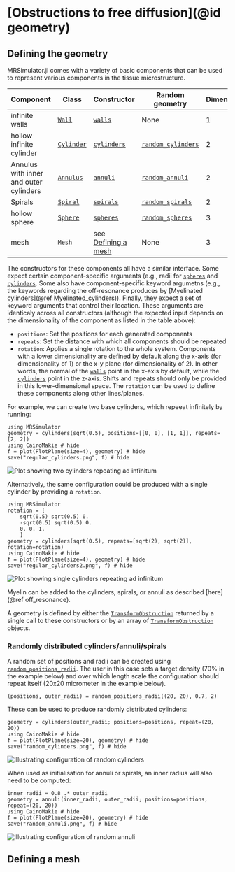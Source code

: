# [Obstructions to free diffusion](@id geometry)
## Defining the geometry
MRSimulator.jl comes with a variety of basic components that can be used to represent various components in the tissue microstructure.

| Component     | Class            | Constructor         | Random geometry | Dimensionality |
| ------------- | ---------------- | ------------------- | ------------------- | -------------- |
| infinite walls | [`Wall`](@ref) | [`walls`](@ref)  | None | 1 |
| hollow infinite cylinder | [`Cylinder`](@ref) |  [`cylinders`](@ref)   | [`random_cylinders`](@ref) | 2 |
| Annulus with inner and outer cylinders | [`Annulus`](@ref) | [`annuli`](@ref)   | [`random_annuli`](@ref) | 2 |
| Spirals | [`Spiral`](@ref) | [`spirals`](@ref)   | [`random_spirals`](@ref) | 2 |
| hollow sphere | [`Sphere`](@ref) |  [`spheres`](@ref)   | [`random_spheres`](@ref) | 3 |
| mesh | [`Mesh`](@ref) | see [Defining a mesh](@ref) | None | 3 |

The constructors for these components all have a similar interface.
Some expect certain component-specific arguments (e.g., radii for [`spheres`](@ref) and [`cylinders`](@ref).
Some also have component-specific keyword argumetns (e.g., the keywords regarding the off-resonance produces by [Myelinated cylinders](@ref Myelinated_cylinders)).
Finally, they expect a set of keyword arguments that control their location.
These arguments are identicaly across all constructors (although the expected input depends on the dimensionality of the component as listed in the table above):
- `positions`: Set the positions for each generated components
- `repeats`: Set the distance with which all components should be repeated
- `rotation`: Applies a single rotation to the whole system.
Components with a lower dimensionality are defined by default along the x-axis (for dimensionality of 1) or the x-y plane (for dimensionality of 2). 
In other words, the normal of the [`walls`](@ref) point in the x-axis by default, while the [`cylinders`](@ref) point in the z-axis.
Shifts and repeats should only be provided in this lower-dimensional space.
The `rotation` can be used to define these components along other lines/planes.

For example, we can create two base cylinders, which repeeat infinitely by running:
```@example
using MRSimulator
geometry = cylinders(sqrt(0.5), positions=[[0, 0], [1, 1]], repeats=[2, 2])
using CairoMakie # hide
f = plot(PlotPlane(size=4), geometry) # hide
save("regular_cylinders.png", f) # hide
```  

![Plot showing two cylinders repeating ad infinitum](regular_cylinders.png)

Alternatively, the same configuration could be produced with a single cylinder by providing a `rotation`.
```@example
using MRSimulator
rotation = [
    sqrt(0.5) sqrt(0.5) 0.
    -sqrt(0.5) sqrt(0.5) 0.
    0. 0. 1.
    ]
geometry = cylinders(sqrt(0.5), repeats=[sqrt(2), sqrt(2)], rotation=rotation)
using CairoMakie # hide
f = plot(PlotPlane(size=4), geometry) # hide
save("regular_cylinders2.png", f) # hide
```  
![Plot showing single cylinders repeating ad infinitum](regular_cylinders2.png)

Myelin can be added to the cylinders, spirals, or annuli as described [here](@ref off_resonance).

A geometry is defined by either the [`TransformObstruction`](@ref) returned by a single call to these constructors
or by an array of [`TransformObstruction`](@ref) objects.
### Randomly distributed cylinders/annuli/spirals
A random set of positions and radii can be created using [`random_positions_radii`](@ref).
The user in this case sets a target density (70% in the example below) and over which length scale the configuration should repeat itself (20x20 micrometer in the example below).
```@example random_distribution
(positions, outer_radii) = random_positions_radii((20, 20), 0.7, 2)
```

These can be used to produce randomly distributed cylinders:
```@example random_distributions
geometry = cylinders(outer_radii; positions=positions, repeat=(20, 20))
using CairoMakie # hide
f = plot(PlotPlane(size=20), geometry) # hide
save("random_cylinders.png", f) # hide
```
![Illustrating configuration of random cylinders](random_cylinders.png)

When used as initialisation for annuli or spirals, an inner radius will also need to be computed:
```@example random_distributions
inner_radii = 0.8 .* outer_radii
geometry = annuli(inner_radii, outer_radii; positions=positions, repeat=(20, 20))
using CairoMakie # hide
f = plot(PlotPlane(size=20), geometry) # hide
save("random_annuli.png", f) # hide
```
![Illustrating configuration of random annuli](random_annuli.png)


## Defining a mesh